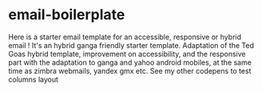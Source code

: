 # email-boilerplate


Here is a starter email template for an accessible, responsive or hybrid email !
It's an hybrid ganga friendly starter template. Adaptation of the Ted Goas hybrid template, improvement on accessibility, and the responsive part with the adaptation to ganga and yahoo android mobiles, at the same time as zimbra webmails, yandex gmx etc. See my other codepens to test columns layout

